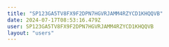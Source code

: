 ```yaml
---
title: "SP123GA5TV8FX9F2DPN7HGVRJAMM4RZYCD1KHQQVB"
date: 2024-07-17T08:53:16.479Z
user: SP123GA5TV8FX9F2DPN7HGVRJAMM4RZYCD1KHQQVB
layout: "users"
---
```

    